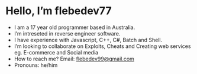 # Hello, I’m flebedev77
- I am a 17 year old programmer based in Australia.
- I’m intreseted in reverse engineer software.
- I have experience with Javascript, C++, C#, Batch and Shell.
- I’m looking to collaborate on Exploits, Cheats and Creating web services eg. E-commerce and Social media
- How to reach me? Email: flebedev99@gmail.com
- Pronouns: he/him
